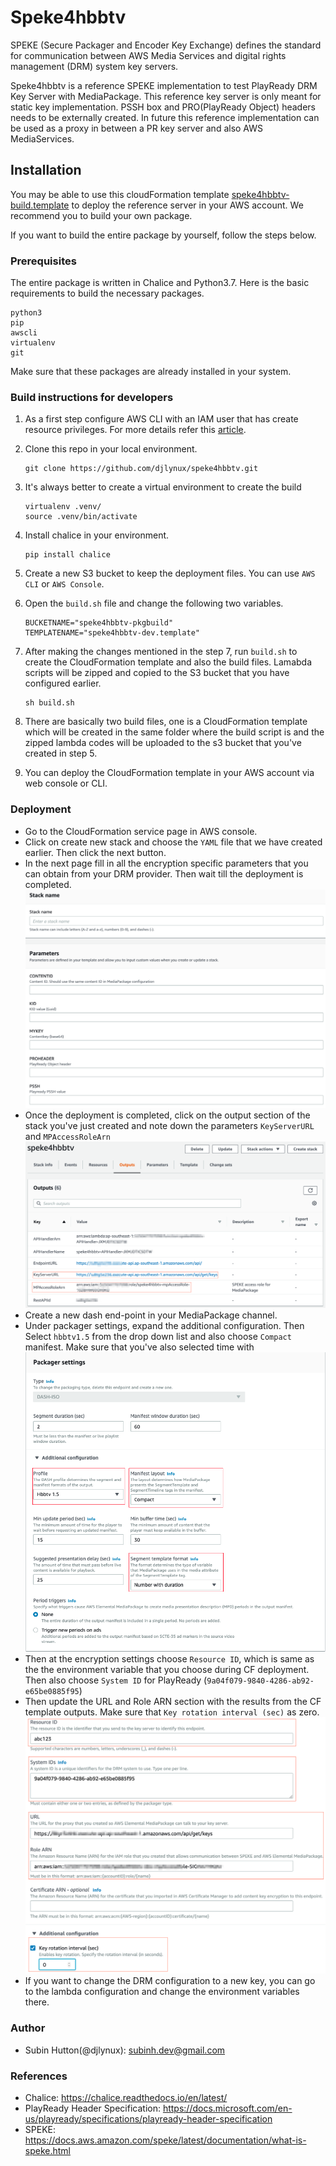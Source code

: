 # Speke4hbbtv
SPEKE (Secure Packager and Encoder Key Exchange) defines the standard for communication between AWS Media Services and digital rights management (DRM) system key servers. 

Speke4hbbtv is a reference SPEKE implementation to test PlayReady DRM Key Server with MediaPackage. This reference key server is only meant for static key implementation. PSSH box and PRO(PlayReady Object) headers needs to be externally created. In future this reference implementation can be used as a proxy in between a PR key server and also AWS MediaServices.

## Installation

You may be able to use this cloudFormation template [speke4hbbtv-build.template](speke4hbbtv-build.template) to deploy the reference server in your AWS account. We recommend you to build your own package.

If you want to build the entire package by yourself, follow the steps below.

### Prerequisites

The entire package is written in Chalice and Python3.7. Here is the basic requirements to build the necessary packages. 

```
python3
pip
awscli
virtualenv
git
```

Make sure that these packages are already installed in your system.

### Build instructions for developers

1. As a first step configure AWS CLI with an IAM user that has create resource privileges. For more details refer this [article](https://docs.aws.amazon.com/cli/latest/userguide/cli-chap-configure.html).
2. Clone this repo in your local environment.
   
   ``` 
   git clone https://github.com/djlynux/speke4hbbtv.git
   ```
3. It's always better to create a virtual environment to create the build
   
   ``` 
   virtualenv .venv/
   source .venv/bin/activate
   ```
4. Install chalice in your environment.
   
   ``` 
   pip install chalice 
   ```
5. Create a new S3 bucket to keep the deployment files. You can use `AWS CLI` or `AWS Console`.
6. Open the `build.sh` file and change the following two variables.
   ```
   BUCKETNAME="speke4hbbtv-pkgbuild"
   TEMPLATENAME="speke4hbbtv-dev.template"
   ```
7. After making the changes mentioned in the step 7, run `build.sh` to create the CloudFormation template and also the build files. Lamabda scripts will be zipped and copied to the S3 bucket that you have configured earlier.
   ```
   sh build.sh
   ```
8. There are basically two build files, one is a CloudFormation template which will be created in the same folder where the build script is and the zipped lambda codes will be uploaded to the s3 bucket that you've created in step 5.
9. You can deploy the CloudFormation template in your AWS account via web console or CLI.

### Deployment
* Go to the CloudFormation service page in AWS console.
* Click on create new stack and choose the `YAML` file that we have created earlier. Then click the next button.
* In the next page fill in all the encryption specific parameters that you can obtain from your DRM provider. Then wait till the deployment is completed.
![cfui1](docs/images/cfui1.png)
* Once the deployment is completed, click on the output section of the stack you've just created and note down the parameters `KeyServerURL` and `MPAccessRoleArn`
![cfui2](docs/images/cfui2.png)
* Create a new dash end-point in your MediaPackage channel.
* Under packager settings, expand the additional configuration. Then Select `hbbtv1.5` from the drop down list and also choose `Compact` manifest. Make sure that you've also selected time with
![mp1](docs/images/mp1.png)
* Then at the encryption settings choose `Resource ID`, which is same as the the environment variable that you choose during CF deployment. Then also choose `System ID` for PlayReady (`9a04f079-9840-4286-ab92-e65be0885f95`)
*  Then update the URL and Role ARN section with the results from the CF template outputs. Make sure that `Key rotation interval (sec)` as zero.
![mp2](docs/images/mp2.png)
* If you want to change the DRM configuration to a new key, you can go to the lambda configuration and change the environment variables there.
### Author
* Subin Hutton(@djlynux): subinh.dev@gmail.com

### References

* Chalice: https://chalice.readthedocs.io/en/latest/
* PlayReady Header Specification: https://docs.microsoft.com/en-us/playready/specifications/playready-header-specification
* SPEKE: https://docs.aws.amazon.com/speke/latest/documentation/what-is-speke.html




